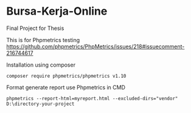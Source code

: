 # Bursa-Kerja-Online
Final Project for Thesis

This is for Phpmetrics testing
https://github.com/phpmetrics/PhpMetrics/issues/218#issuecomment-216744617

Installation using composer
```shell
composer require phpmetrics/phpmetrics v1.10
```

Format generate report use Phpmetrics in CMD
```shell
phpmetrics --report-html=myreport.html --excluded-dirs="vendor" D:\directory-your-project
```
